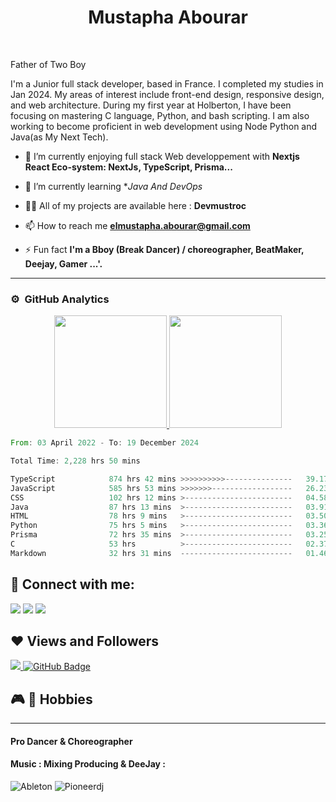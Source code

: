 <h1 align="center">Mustapha Abourar</h1>
<br>

Father of Two Boy

I'm a Junior full stack developer, based in France. I completed my studies in Jan 2024. My areas of interest include front-end design, responsive design, and web architecture. During my first year at Holberton, I have been focusing on mastering C language, Python, and bash scripting. I am also working to become proficient in web development using Node Python and Java(as My Next Tech).


- 🔭 I’m currently enjoying full stack Web developpement with **Nextjs React Eco-system: NextJs, TypeScript, Prisma...**

- 🌱 I’m currently learning **Java And DevOps*
  
- 👨‍💻 All of my projects are available here : **Devmustroc**
- 📫 How to reach me **elmustapha.abourar@gmail.com**

- ⚡ Fun fact **I'm a Bboy (Break Dancer) / choreographer, BeatMaker, Deejay, Gamer ...'.**



---
### ⚙️ &nbsp;GitHub Analytics

<p align="center">
<a href="https://github.com/devmustroc">
  <img height="180em" src="https://github-readme-stats-eight-theta.vercel.app/api?username=Devmustroc&show_icons=true&theme=buefy&include_all_commits=true&count_private=true"/>
  <img height="180em" src="https://github-readme-stats-eight-theta.vercel.app/api/top-langs/?username=Devmustroc&layout=compact&langs_count=8&theme=buefy"/>
</a>
</p>

<!--START_SECTION:waka-->

```rust
From: 03 April 2022 - To: 19 December 2024

Total Time: 2,228 hrs 50 mins

TypeScript            874 hrs 42 mins >>>>>>>>>>---------------   39.17 %
JavaScript            585 hrs 53 mins >>>>>>>------------------   26.23 %
CSS                   102 hrs 12 mins >------------------------   04.58 %
Java                  87 hrs 13 mins  >------------------------   03.91 %
HTML                  78 hrs 9 mins   >------------------------   03.50 %
Python                75 hrs 5 mins   >------------------------   03.36 %
Prisma                72 hrs 35 mins  >------------------------   03.25 %
C                     53 hrs          >------------------------   02.37 %
Markdown              32 hrs 31 mins  -------------------------   01.46 %
```

<!--END_SECTION:waka-->


[//]: # (### Spotify Playing 🎧)
[//]: # ([![spotify-github-profile]&#40;https://spotify-github-profile.vercel.app/api/view?uid=31yszhdpu73e77obblougfighahy&cover_image=true&theme=default&show_offline=false&background_color=121212&interchange=false&#41;]&#40;https://github.com/kittinan/spotify-github-profile&#41;)

## 📱 Connect with me:
<p align="left">
<a target="_blank" href="https://www.linkedin.com/in/elmustapha-abourar"><img src="https://img.shields.io/badge/-LinkedIn-0077B5?style=for-the-badge&logo=Linkedin&logoColor=white"></img></a>
<a target="_blank" href="mailto:elmustapha.abourar@gmail.com"><img src="https://img.shields.io/badge/-Gmail-D14836?style=for-the-badge&logo=Gmail&logoColor=white"></img></a>
<a target="_blank" href="https://medium.com/@devmustroc"><img src="https://img.shields.io/badge/-Medium-12100E?style=for-the-badge&logo=Medium&logoColor=white"></img></a>
</p>

<p>

</p>

## ❤ Views and Followers
<a href="https://github.com/Meghna-DAS/github-profile-views-counter">
    <img src="https://komarev.com/ghpvc/?username=Devmustroc">
</a>
<a href="https://github.com/Devmustroc?tab=followers"><img src="https://img.shields.io/github/followers/Devmustroc?label=Followers&style=social" alt="GitHub Badge"></a>

## 🎮 🎹 Hobbies
****
#### Pro Dancer & Choreographer
#### Music : Mixing Producing & DeeJay :
![Ableton](https://img.shields.io/badge/-Ableton-000000?style=flat&logo=abletonlive)
![Pioneerdj](https://img.shields.io/badge/-pioneerdj-000000?style=flat&logo=pioneerdj)


